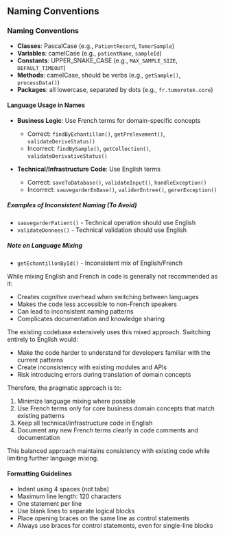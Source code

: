 ## Naming Conventions


### Naming Conventions
- **Classes**: PascalCase (e.g., `PatientRecord`, `TumorSample`)
- **Variables**: camelCase (e.g., `patientName`, `sampleId`)
- **Constants**: UPPER_SNAKE_CASE (e.g., `MAX_SAMPLE_SIZE`, `DEFAULT_TIMEOUT`)
- **Methods**: camelCase, should be verbs (e.g., `getSample()`, `processData()`)
- **Packages**: all lowercase, separated by dots (e.g., `fr.tumorotek.core`)

#### Language Usage in Names
- **Business Logic**: Use French terms for domain-specific concepts
  - Correct: `findByEchantillon()`, `getPrelevement()`, `validateDeriveStatus()`
  - Incorrect: `findBySample()`, `getCollection()`, `validateDerivativeStatus()`

- **Technical/Infrastructure Code**: Use English terms
  - Correct: `saveToDatabase()`, `validateInput()`, `handleException()`
  - Incorrect: `sauvegarderEnBase()`, `validerEntree()`, `gererException()`

##### Examples of Inconsistent Naming (To Avoid)
- `sauvegarderPatient()` - Technical operation should use English
- `validateDonnees()` - Technical validation should use English

##### Note on Language Mixing
- `getEchantillonById()` - Inconsistent mix of English/French

While mixing English and French in code is generally not recommended as it:
- Creates cognitive overhead when switching between languages
- Makes the code less accessible to non-French speakers
- Can lead to inconsistent naming patterns
- Complicates documentation and knowledge sharing

The existing codebase extensively uses this mixed approach. Switching entirely to English would:
- Make the code harder to understand for developers familiar with the current patterns
- Create inconsistency with existing modules and APIs
- Risk introducing errors during translation of domain concepts

Therefore, the pragmatic approach is to:
1. Minimize language mixing where possible
2. Use French terms only for core business domain concepts that match existing patterns
3. Keep all technical/infrastructure code in English
4. Document any new French terms clearly in code comments and documentation

This balanced approach maintains consistency with existing code while limiting further language mixing.


#### Formatting Guidelines
- Indent using 4 spaces (not tabs)
- Maximum line length: 120 characters
- One statement per line
- Use blank lines to separate logical blocks
- Place opening braces on the same line as control statements
- Always use braces for control statements, even for single-line blocks

